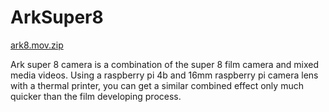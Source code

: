# ArkSuper8

  [ark8.mov.zip](https://github.com/reallyrin/ArkSuper8/files/15422686/ark8.mov.zip)


Ark super 8 camera is a combination of the super 8 film camera and mixed media videos. Using a raspberry pi 4b and 16mm raspberry pi camera lens with a thermal printer, you can get a similar combined effect only much quicker than the film developing process.


